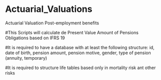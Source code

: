 # Actuarial_Valuations
 Actuarial Valuation Post-employment benefits

#This Scripts will calculate de Present Value Amount of Pensions Obligations based on IFRS 19

#It is required to have a database with at least the following structure: id, date of birth, pension amount, pension motive, gender, type of pension (annuity, temporary)

#It is required to structure life tables based only in mortality risk ant other risks
